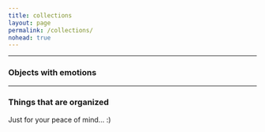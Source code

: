 ```yaml
---
title: collections
layout: page
permalink: /collections/
nohead: true
---
```


------
### Objects with emotions 

------

### Things that are organized
Just for your peace of mind... :) 
